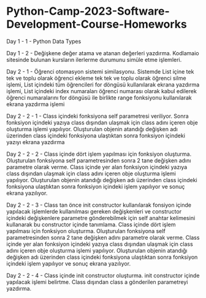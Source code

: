 # Python-Camp-2023-Software-Development-Course-Homeworks

Day 1 - 1 - Python Data Types

Day 1 - 2 - Değişkene değer atama ve atanan değerleri yazdırma. Kodlamaio sitesinde bulunan kursların ilerlerme durumunu simüle etme işlemleri. 

Day 2 - 1 - Öğrenci otomasyon sistemi similasyonu. 
            Sistemde List içine tek tek ve toplu olarak öğrenci ekleme tek tek ve toplu olarak öğrenci silme işlemi, 
            List içindeki tüm öğrencileri for döngüsü kullanılarak ekrana yazdırma işlemi, 
            List içindeki index numaraları öğrenci numarası olarak kabul edilerek öğrenci numaralarını for döngüsü ile birlikte range fonksiyonu kullanılarak               ekrana yazdırma işlemi

Day 2 - 2 - 1 - Class içindeki fonksiyona self parametresi veriliyor. Sonra fonksiyon içindeki yazıya class dışından ulaşmak için class adını içeren obje oluşturma işlemi yapılıyor. Oluşturulan objenin atandığı değişken adı üzerinden class içindeki fonksiyona ulaştıktan sonra fonksiyon içindeki yazıyı ekrana yazdırma

Day 2 - 2 - 2 - Class içinde dört işlem yapılması için fonksiyon oluşturma. Oluşturulan fonksiyona self parametresinden sonra 2 tane değişken adını parametre olarak verme. Class içinde yer alan fonksiyon içindeki yazıya class dışından ulaşmak için class adını içeren obje oluşturma işlemi yapılıyor. Oluşturulan objenin atandığı değişken adı üzerinden class içindeki fonksiyona ulaştıktan sonra fonksiyon içindeki işlem yapılıyor ve sonuç ekrana yazılıyor.

Day 2 - 2 - 3 - Class tan önce init constructor kullanılarak fonsiyon içinde yapılacak işlemlerde kullanılması gereken değişkenleri ve constructor içindeki değişkenlere parametre gönderebilmek için self anahtar kelimesini kullanarak bu constructor içinde tanımlama. Class içinde dört işlem yapılması için fonksiyon oluşturma. Oluşturulan fonksiyona self parametresinden sonra 2 tane değişken adını parametre olarak verme. Class içinde yer alan fonksiyon içindeki yazıya class dışından ulaşmak için class adını içeren obje oluşturma işlemi yapılıyor. Oluşturulan objenin atandığı değişken adı üzerinden class içindeki fonksiyona ulaştıktan sonra fonksiyon içindeki işlem yapılıyor ve sonuç ekrana yazılıyor.

Day 2 - 2 - 4 - Class içinde init constructor oluşturma. init constructor içinde yapılacak işlemi belirtme. Class dışından class a gönderilen parametreyi yazdırma.
